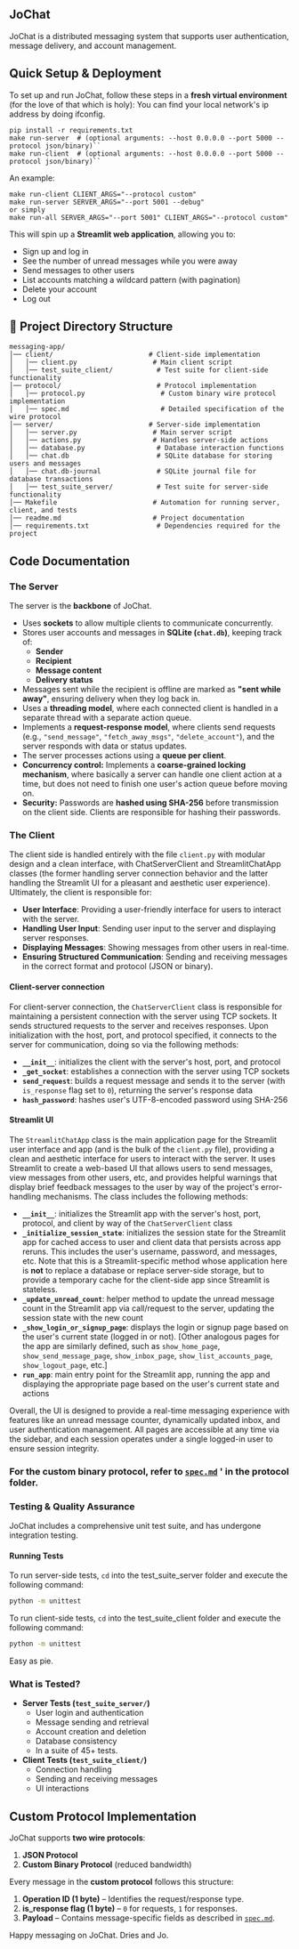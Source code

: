 ## JoChat  
JoChat is a distributed messaging system that supports user authentication, message delivery, and account management.

## Quick Setup & Deployment  
To set up and run JoChat, follow these steps in a **fresh virtual environment** (for the love of that which is holy):
You can find your local network's ip address by doing ifconfig.
```
pip install -r requirements.txt
make run-server  # (optional arguments: --host 0.0.0.0 --port 5000 --protocol json/binary)``
make run-client  # (optional arguments: --host 0.0.0.0 --port 5000 --protocol json/binary)``
```

An example:
```
make run-client CLIENT_ARGS="--protocol custom"
make run-server SERVER_ARGS="--port 5001 --debug"
or simply
make run-all SERVER_ARGS="--port 5001" CLIENT_ARGS="--protocol custom"
```

This will spin up a **Streamlit web application**, allowing you to:  
- Sign up and log in  
- See the number of unread messages while you were away  
- Send messages to other users  
- List accounts matching a wildcard pattern (with pagination)  
- Delete your account  
- Log out  

## 📂 Project Directory Structure 
``` 
messaging-app/
│── client/                        # Client-side implementation
│   │── client.py                   # Main client script
│   │── test_suite_client/           # Test suite for client-side functionality
│── protocol/                        # Protocol implementation
│   │── protocol.py                   # Custom binary wire protocol implementation
│   │── spec.md                       # Detailed specification of the wire protocol
│── server/                        # Server-side implementation
│   │── server.py                   # Main server script
│   │── actions.py                  # Handles server-side actions
│   │── database.py                  # Database interaction functions
│   │── chat.db                      # SQLite database for storing users and messages
│   │── chat.db-journal              # SQLite journal file for database transactions
│   │── test_suite_server/           # Test suite for server-side functionality
│── Makefile                        # Automation for running server, client, and tests
│── readme.md                       # Project documentation
│── requirements.txt                 # Dependencies required for the project
```

## Code Documentation

### The Server
The server is the **backbone** of JoChat.

- Uses **sockets** to allow multiple clients to communicate concurrently.
- Stores user accounts and messages in **SQLite (`chat.db`)**, keeping track of:
  - **Sender**
  - **Recipient**
  - **Message content**
  - **Delivery status**
- Messages sent while the recipient is offline are marked as **"sent while away"**, ensuring delivery when they log back in.
- Uses a **threading model**, where each connected client is handled in a separate thread with a separate action queue.
- Implements a **request-response model**, where clients send requests (e.g., `"send_message"`, `"fetch_away_msgs"`, `"delete_account"`), and the server responds with data or status updates.
- The server processes actions using a **queue per client**.
- **Concurrency control:** Implements a **coarse-grained locking mechanism**, where basically a server can handle one client action at a time, but does not need to finish one user's action queue before moving on.
- **Security:** Passwords are **hashed using SHA-256** before transmission on the client side. Clients are responsible for hashing their passwords.
### The Client 

The client side is handled entirely with the file `client.py` with modular design and a clean interface, with ChatServerClient and StreamlitChatApp classes (the former handling server connection behavior and the latter handling the Streamlit UI for a pleasant and aesthetic user experience).  Ultimately, the client is responsible for:

- **User Interface**: Providing a user-friendly interface for users to interact with the server.
- **Handling User Input**: Sending user input to the server and displaying server responses.
- **Displaying Messages**: Showing messages from other users in real-time.
- **Ensuring Structured Communication**: Sending and receiving messages in the correct format and protocol (JSON or binary).

#### Client-server connection

For client-server connection, the `ChatServerClient` class is responsible for maintaining a persistent connection with the server using TCP sockets. It sends structured requests to the server and receives responses. Upon initialization with the host, port, and protocol specified, it connects to the server for communication, doing so via the following methods:

- **`__init__`**: initializes the client with the server's host, port, and protocol
- **`_get_socket`**: establishes a connection with the server using TCP sockets
- **`send_request`**: builds a request message and sends it to the server (with `is_response` flag set to `0`), returning the server's response data
- **`hash_password`**: hashes user's UTF-8-encoded password using SHA-256

#### Streamlit UI

The `StreamlitChatApp` class is the main application page for the Streamlit user interface and app (and is the bulk of the `client.py` file), providing a clean and aesthetic interface for users to interact with the server. It uses Streamlit to create a web-based UI that allows users to send messages, view messages from other users, etc, and provides helpful warnings that display brief feedback messages to the user by way of the project's error-handling mechanisms. The class includes the following methods:

- **`__init__`**: initializes the Streamlit app with the server's host, port, protocol, and client by way of the `ChatServerClient` class
- **`_initialize_session_state`**: initializes the session state for the Streamlit app for cached access to user and client data that persists across app reruns. This includes the user's username, password, and messages, etc. Note that this is a Streamlit-specific method whose application here is **not** to replace a database or replace server-side storage, but to provide a temporary cache for the client-side app since Streamlit is stateless.
- **`_update_unread_count`**: helper method to update the unread message count in the Streamlit app via call/request to the server, updating the session state with the new count
- **`_show_login_or_signup_page`**: displays the login or signup page based on the user's current state (logged in or not).
[Other analogous pages for the app are similarly defined, such as `show_home_page`, `show_send_message_page`, `show_inbox_page`, `show_list_accounts_page`, `show_logout_page`, etc.]
- **`run_app`**: main entry point for the Streamlit app, running the app and displaying the appropriate page based on the user's current state and actions

Overall, the UI is designed to provide a real-time messaging experience with features like an unread message counter, dynamically updated inbox, and user authentication management. All pages are accessible at any time via the sidebar, and each session operates under a single logged-in user to ensure session integrity.

### For the **custom binary protocol**, refer to [`spec.md`](spec.md) ' in the protocol folder.


### Testing & Quality Assurance 
JoChat includes a comprehensive unit test suite, and has undergone integration testing. 

#### Running Tests  

To run server-side tests, `cd` into the test_suite_server folder and execute the following command:  
```bash
python -m unittest
```
To run client-side tests, `cd` into the test_suite_client folder and execute the following command:  
```bash
python -m unittest
```

Easy as pie.

### What is Tested?  

- **Server Tests (`test_suite_server/`)**
  - User login and authentication
  - Message sending and retrieval
  - Account creation and deletion
  - Database consistency
  - In a suite of 45+ tests.
- **Client Tests (`test_suite_client/`)**
  - Connection handling  
  - Sending and receiving messages  
  - UI interactions
  
## Custom Protocol Implementation  

JoChat supports **two wire protocols**:  

1. **JSON Protocol**   
2. **Custom Binary Protocol** (reduced bandwidth)  

Every message in the **custom protocol** follows this structure:  

1. **Operation ID (1 byte)** – Identifies the request/response type.  
2. **is_response flag (1 byte)** – `0` for requests, `1` for responses.  
3. **Payload** – Contains message-specific fields as described in [`spec.md`](spec.md).  

Happy messaging on JoChat.
Dries and Jo.
```